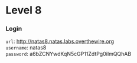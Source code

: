 # Level 8

### Login
`url`: http://natas8.natas.labs.overthewire.org \
`username`: natas8 \
`password`: a6bZCNYwdKqN5cGP11ZdtPg0iImQQhAB
